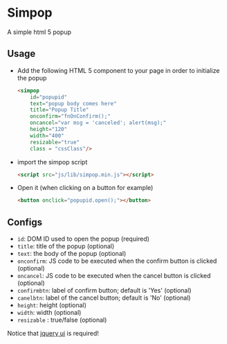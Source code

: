 # Simpop
A simple html 5 popup

## Usage 

- Add the following HTML 5 component to your page in order to initialize the popup

  ```html
  <simpop 
      id="popupid" 
	  text="popup body comes here" 
	  title="Popup Title" 
	  onconfirm="fnOnConfirm();" 
	  oncancel="var msg = 'canceled'; alert(msg);" 
	  height="120" 
	  width="400" 
	  resizable="true" 
	  class = "cssClass"/>

  ```

- import the simpop script

  ```html
  <script src="js/lib/simpop.min.js"></script>
  ```

- Open it (when clicking on a button for example)
   ```html
  <button onclick="popupid.open();"></button>
   ```


## Configs

* `id`: DOM ID used to open the popup (required)
* `title`:  title of the popup (optional)
* `text`:  the body of the popup (optional)
* `onconfirm`: JS code to be executed when the confirm button is clicked (optional)
* `oncancel`: JS code to be executed when the cancel button is clicked (optional)
* `confirmbtn`:  label of confirm button; default is 'Yes' (optional)
* `canelbtn`: label of the cancel button; default is 'No' (optional)
* `height`: height (optional)
* `width`: width (optional)
* `resizable` : true/false (optional)


Notice that [jquery ui](https://jqueryui.com/) is required!




